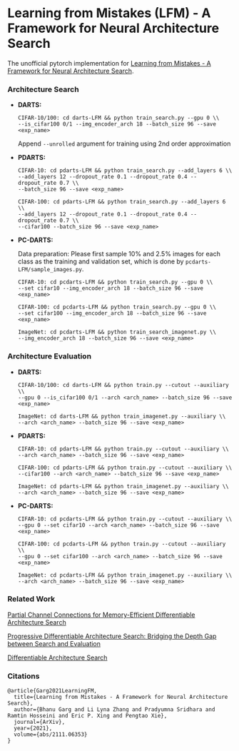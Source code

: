 # Learning from Mistakes (LFM) - A Framework for Neural Architecture Search

The unofficial pytorch implementation for [Learning from Mistakes - A Framework for Neural Architecture Search](https://arxiv.org/abs/2111.06353).

### Architecture Search

- **DARTS:**
    ```
    CIFAR-10/100: cd darts-LFM && python train_search.py --gpu 0 \\
    --is_cifar100 0/1 --img_encoder_arch 18 --batch_size 96 --save <exp_name>
    ```
    Append `--unrolled` argument for training using 2nd order approximation

- **PDARTS:**
    ```
    CIFAR-10: cd pdarts-LFM && python train_search.py --add_layers 6 \\
    --add_layers 12 --dropout_rate 0.1 --dropout_rate 0.4 --dropout_rate 0.7 \\
    --batch_size 96 --save <exp_name>
    ```
    ```
    CIFAR-100: cd pdarts-LFM && python train_search.py --add_layers 6 \\
    --add_layers 12 --dropout_rate 0.1 --dropout_rate 0.4 --dropout_rate 0.7 \\
    --cifar100 --batch_size 96 --save <exp_name>
    ```

- **PC-DARTS:**
    
    Data preparation: Please first sample 10% and 2.5% images for each class as the training and validation set, which is done by `pcdarts-LFM/sample_images.py`.

    ```
    CIFAR-10: cd pcdarts-LFM && python train_search.py --gpu 0 \\
    --set cifar10 --img_encoder_arch 18 --batch_size 96 --save <exp_name>
    ```
    ```
    CIFAR-100: cd pcdarts-LFM && python train_search.py --gpu 0 \\
    --set cifar100 --img_encoder_arch 18 --batch_size 96 --save <exp_name>
    ```
    ```
    ImageNet: cd pcdarts-LFM && python train_search_imagenet.py \\
    --img_encoder_arch 18 --batch_size 96 --save <exp_name>
    ```


### Architecture Evaluation

- **DARTS:**
    ```
    CIFAR-10/100: cd darts-LFM && python train.py --cutout --auxiliary \\
    --gpu 0 --is_cifar100 0/1 --arch <arch_name> --batch_size 96 --save <exp_name>
    ```
    ```
    ImageNet: cd darts-LFM && python train_imagenet.py --auxiliary \\
    --arch <arch_name> --batch_size 96 --save <exp_name>
    ```

- **PDARTS:**
    ```
    CIFAR-10: cd pdarts-LFM && python train.py --cutout --auxiliary \\
    --arch <arch_name> --batch_size 96 --save <exp_name>
    ```
    ```
    CIFAR-100: cd pdarts-LFM && python train.py --cutout --auxiliary \\
    --cifar100 --arch <arch_name> --batch_size 96 --save <exp_name>
    ```
    ```
    ImageNet: cd pdarts-LFM && python train_imagenet.py --auxiliary \\
    --arch <arch_name> --batch_size 96 --save <exp_name>
    ```

- **PC-DARTS:**
    ```
    CIFAR-10: cd pcdarts-LFM && python train.py --cutout --auxiliary \\
    --gpu 0 --set cifar10 --arch <arch_name> --batch_size 96 --save <exp_name>
    ```
    ```
    CIFAR-100: cd pcdarts-LFM && python train.py --cutout --auxiliary \\
    --gpu 0 --set cifar100 --arch <arch_name> --batch_size 96 --save <exp_name>
    ```
    ```
    ImageNet: cd pcdarts-LFM && python train_imagenet.py --auxiliary \\
    --arch <arch_name> --batch_size 96 --save <exp_name>
    ```

### Related Work

[Partial Channel Connections for Memory-Efficient Differentiable Architecture Search](https://github.com/yuhuixu1993/PC-DARTS)

[Progressive Differentiable Architecture Search: Bridging the Depth Gap between Search and Evaluation](https://github.com/chenxin061/pdarts)

[Differentiable Architecture Search](https://github.com/quark0/darts)

### Citations

```
@article{Garg2021LearningFM,
  title={Learning from Mistakes - A Framework for Neural Architecture Search},
  author={Bhanu Garg and Li Lyna Zhang and Pradyumna Sridhara and Ramtin Hosseini and Eric P. Xing and Pengtao Xie},
  journal={ArXiv},
  year={2021},
  volume={abs/2111.06353}
}
```
